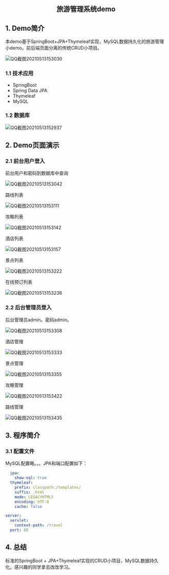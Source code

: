 <center><h2>旅游管理系统demo</h2></center>

## 1. Demo简介

本demo基于SpringBoot+JPA+Thymeleaf实现，MySQL数据持久化的旅游管理小demo。前后端页面分离的传统CRUD小项目。

![QQ截图20210513153030](https://gitee.com/tytokongjian/image/raw/master/images/20210513154936.png)

### 1.1 技术应用

* SpringBoot
* Spring Data JPA
* Thymeleaf
* MySQL

### 1.2 数据库

![QQ截图20210513152937](https://gitee.com/tytokongjian/image/raw/master/images/20210513155248.png)

## 2. Demo页面演示

### 2.1 前台用户登入

前台用户和密码到数据库中查询

![QQ截图20210513153042](https://gitee.com/tytokongjian/image/raw/master/images/20210513155517.png)

路线列表

![QQ截图20210513153111](https://gitee.com/tytokongjian/image/raw/master/images/20210513155700.png)

攻略列表

![QQ截图20210513153142](https://gitee.com/tytokongjian/image/raw/master/images/20210513155739.png)

酒店列表

![QQ截图20210513153157](https://gitee.com/tytokongjian/image/raw/master/images/20210513155758.png)

景点列表

![QQ截图20210513153222](https://gitee.com/tytokongjian/image/raw/master/images/20210513155821.png)

在线预订列表

![QQ截图20210513153236](https://gitee.com/tytokongjian/image/raw/master/images/20210513155846.png)

### 2.2 后台管理员登入

后台管理员admin。密码admin。

![QQ截图20210513153308](https://gitee.com/tytokongjian/image/raw/master/images/20210513160044.png)

酒店管理

![QQ截图20210513153333](https://gitee.com/tytokongjian/image/raw/master/images/20210513160123.png)

景点管理

![QQ截图20210513153355](https://gitee.com/tytokongjian/image/raw/master/images/20210513160216.png)

攻略管理

![QQ截图20210513153422](https://gitee.com/tytokongjian/image/raw/master/images/20210513160240.png)

路线管理

![QQ截图20210513153435](https://gitee.com/tytokongjian/image/raw/master/images/20210513160257.png)

## 3. 程序简介

### 3.1 配置文件

MySQL配置略。。。JPA和端口配置如下：

```yml
  jpa:
    show-sql: true
  thymeleaf:
    prefix: classpath:/templates/
    suffix: .html
    mode: LEGACYHTML5
    encoding: UTF-8
    cache: false

server:
  servlet:
    context-path: /travel
  port: 80
```

## 4. 总结

标准的SpringBoot + JPA+Thymeleaf实现的CRUD小项目，MySQL数据持久化。感兴趣的同学拿去改改学习。